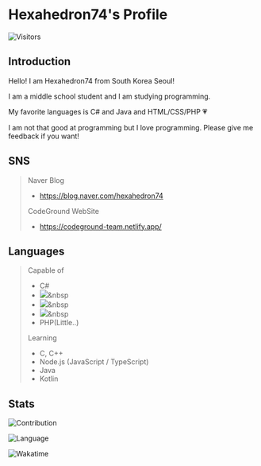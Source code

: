 # Hexahedron74's Profile

![Visitors](https://hits.seeyoufarm.com/api/count/incr/badge.svg?url=https%3A%2F%2Fgithub.com%2Fhexahedron74%2Fhexahedron74)

## Introduction

Hello! I am Hexahedron74 from South Korea Seoul!

I am a middle school student and I am studying programming.

My favorite languages is C# and Java and HTML/CSS/PHP :heartpulse:

I am not that good at programming but I love programming. Please give me feedback if you want!

## SNS

>Naver Blog
> - https://blog.naver.com/hexahedron74
>
>CodeGround WebSite
> - https://codeground-team.netlify.app/

## Languages

> Capable of
> - C#
> - <img src="https://img.shields.io/badge/Python-3766AB?style=flat-square&logo=Python&logoColor=white"/></a>&nbsp 
> - <img src="https://img.shields.io/badge/html-1572B6?style=flat-square&logo=html5"/></a>&nbsp 
> - <img src="https://img.shields.io/badge/css-1572B6?style=flat-square&logo=css3&logoColor=white"/></a>&nbsp 
> - PHP(Little..)
>
> Learning
> - C, C++
> - Node.js (JavaScript / TypeScript)
> - Java
> - Kotlin

## Stats

![Contribution](https://github-readme-stats.vercel.app/api?username=hexahedron74&cache_seconds=1800&count_private=true&show_icons=true&theme=algolia&include_all_commits=true&count_private=true)

![Language](https://github-readme-stats.vercel.app/api/top-langs/?username=hexahedron74&cache_seconds=1800&theme=algolia)

![Wakatime](https://github-readme-stats.vercel.app/api/wakatime?username=Hexahedron74)

